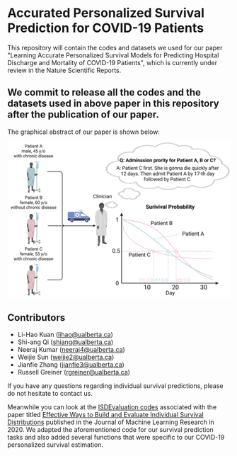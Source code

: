 # Accurated Personalized Survival Prediction for COVID-19 Patients
This repository will contain the codes and datasets we used for our paper "Learning Accurate Personalized Survival Models for Predicting Hospital Discharge and Mortality of COVID-19 Patients", which is currently under review in the Nature Scientific Reports. 

## We commit to release all the codes and the datasets used in above paper in this repository after the publication of our paper.

The graphical abstract of our paper is shown below:

![image](Graphical_Abstract.png)


## Contributors

- Li-Hao Kuan (lihao@ualberta.ca)
- Shi-ang Qi (shiang@ualberta.ca)
- Neeraj Kumar (neeraj4@ualberta.ca)
- Weijie Sun (weijie2@ualberta.ca)
- Jianfie Zhang (jianfie3@ualberta.ca)
- Russell Greiner (rgreiner@ualberta.ca)

If you have any questions regarding individual survival predictions, please do not hesitate to contact us.



Meanwhile you can look at the [ISDEvaluation codes](https://github.com/haiderstats/ISDEvaluation) associated with the paper titled [Effective Ways to Build and Evaluate Individual Survival Distributions](https://www.jmlr.org/papers/volume21/18-772/18-772.pdf) published in the Journal of Machine Learning Research in 2020. We adapted the aforementioned code for our survival prediction tasks and also added several functions that were specific to our COVID-19 personalized survival estimation. 
